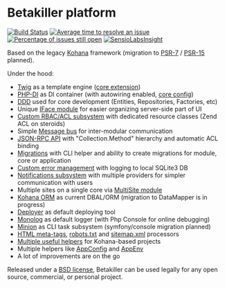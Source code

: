 # Betakiller platform

[![Build Status](https://travis-ci.org/spotman/betakiller.svg?branch=master)](https://travis-ci.org/spotman/betakiller)
[![Average time to resolve an issue](http://isitmaintained.com/badge/resolution/spotman/betakiller.svg)](http://isitmaintained.com/project/spotman/betakiller "Average time to resolve an issue")
[![Percentage of issues still open](http://isitmaintained.com/badge/open/spotman/betakiller.svg)](http://isitmaintained.com/project/spotman/betakiller "Percentage of issues still open")
[![SensioLabsInsight](https://insight.sensiolabs.com/projects/cae4439a-8a2e-4e0c-9169-f9d1c7e25366/mini.png)](https://insight.sensiolabs.com/projects/cae4439a-8a2e-4e0c-9169-f9d1c7e25366)

Based on the legacy [Kohana](http://kohanaframework.org/) framework (migration to [PSR-7](https://github.com/php-fig/http-message) / [PSR-15](https://github.com/http-interop/http-middleware) planned).

Under the hood:

- [Twig](https://twig.symfony.com/) as a template engine ([core extension](application/classes/BetaKiller/TwigExtension.php))
- [PHP-DI](http://php-di.org/) as DI container (with autowiring enabled, [core config](application/config/php-di.php))
- [DDD](modules/ddd) used for core development (Entities, Repositories, Factories, etc)
- Unique [IFace module](modules/iface) for easier organizing server-side part of UI
- [Custom RBAC/ACL subsystem](https://github.com/spotman/rbac) with dedicated resource classes (Zend ACL on steroids)
- Simple [Message bus](modules/message-bus) for inter-modular communication
- [JSON-RPC API](https://github.com/spotman/kohana-simple-api) with "Collection.Method" hierarchy and automatic ACL binding
- [Migrations](https://github.com/spotman/kohana-minion-migrations) with CLI helper and ability to create migrations for module, core or application
- [Custom error management](modules/error) with logging to local SQLite3 DB
- [Notifications subsystem](modules/notification) with multiple providers for simpler communication with users
- Multiple sites on a single core via [MultiSite module](https://github.com/spotman/kohana-multi-site)
- [Kohana ORM](modules/orm) as current DBAL/ORM (migration to DataMapper is in progress)
- [Deployer](https://deployer.org/) as default deploying tool
- [Monolog](https://github.com/Seldaek/monolog) as default logger (with Php Console for online debugging)
- [Minion](modules/minion) as CLI task subsystem (symfony/console migration planned)
- [HTML meta-tags](https://github.com/spotman/kohana-meta-tags), [robots.txt](https://github.com/spotman/kohana-robots.txt) and [sitemap.xml](modules/sitemap) processors
- [Multiple useful helpers](https://github.com/spotman/kohana-utils) for Kohana-based projects
- Multiple helpers like [AppConfig](modules/core/classes/BetaKiller/Config/AppConfigInterface.php) and [AppEnv](application/classes/BetaKiller/Helper/AppEnv.php)
- A lot of improvements are on the go

Released under a [BSD license](LICENSE.md), Betakiller can be used legally for any open source, commercial, or personal project.
